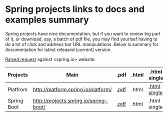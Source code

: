 
# Spring projects links to docs and examples summary

Spring projects have nice documentation, but if you want to review big part of it, or download, say, a batch of pdf file, you may find yourlsef having to do a lot of click and address bar URL manipulations. Below is summary for documentation for latest released (current) version.

[Raised request](https://github.com/spring-io/sagan/issues/646) against <spring.io> website.

Projects | Main | .pdf | .html | .html single | repository | examples repository
-------- | ---- | ---- | ----- | ------------ | ---------- | --------------------
Platfrom | <http://platform.spring.io/platform/> | [.pdf](http://docs.spring.io/platform/docs/current/reference/pdf/platform-reference.pdf) | .html | [.html single](http://docs.spring.io/platform/docs/current/reference/htmlsingle/) | repository | examples repository
Spring Boot| <http://projects.spring.io/spring-boot/>| [.pdf](http://docs.spring.io/spring-boot/docs/current/reference/pdf/spring-boot-reference.pdf) | .html | .html single | repository | examples repository

